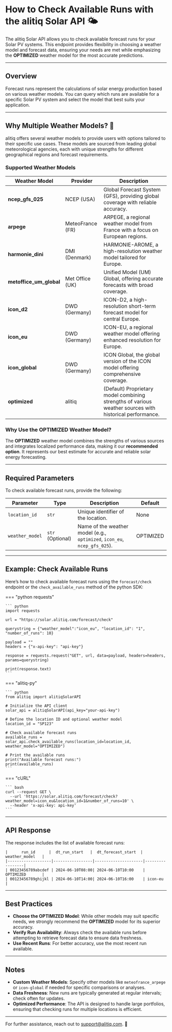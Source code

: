 # How to Check Available Runs with the alitiq Solar API 🌤️  

The alitiq Solar API allows you to check available forecast runs for your Solar PV systems. This endpoint provides flexibility in choosing a weather model and forecast data, ensuring your needs are met while emphasizing the **OPTIMIZED** weather model for the most accurate predictions.  

---

## Overview  

Forecast runs represent the calculations of solar energy production based on various weather models. You can query which runs are available for a specific Solar PV system and select the model that best suits your application.  

---

## Why Multiple Weather Models? 🤔  

alitiq offers several weather models to provide users with options tailored to their specific use cases. These models are sourced from leading global meteorological agencies, each with unique strengths for different geographical regions and forecast requirements.  

### Supported Weather Models  

| **Weather Model**       | **Provider**        | **Description**                                                                                         |  
|-------------------------|---------------------|---------------------------------------------------------------------------------------------------------|  
| **ncep_gfs_025**        | NCEP (USA)         | Global Forecast System (GFS), providing global coverage with reliable accuracy.                         |  
| **arpege**              | MeteoFrance (FR)   | ARPEGE, a regional weather model from France with a focus on European regions.                          |  
| **harmonie_dini**       | DMI (Denmark)      | HARMONIE-AROME, a high-resolution weather model tailored for Europe.                           |  
| **metoffice_um_global** | Met Office (UK)    | Unified Model (UM) Global, offering accurate forecasts with broad coverage.                             |  
| **icon_d2**             | DWD (Germany)      | ICON-D2, a high-resolution short-term forecast model for central Europe.                                |  
| **icon_eu**             | DWD (Germany)      | ICON-EU, a regional weather model offering enhanced resolution for Europe.                              |  
| **icon_global**         | DWD (Germany)      | ICON Global, the global version of the ICON model offering comprehensive coverage.                      |  
| **optimized**           | alitiq             | (Default) Proprietary model combining strengths of various weather sources with historical performance. |  

### Why Use the OPTIMIZED Weather Model?  
The **OPTIMIZED** weather model combines the strengths of various sources and integrates localized performance data, making it our **recommended option**. It represents our best estimate for accurate and reliable solar energy forecasting.  

---

## Required Parameters  

To check available forecast runs, provide the following:  

| **Parameter**   | **Type**           | **Description**                                                           | **Default** |  
|------------------|--------------------|---------------------------------------------------------------------------|-------------|  
| `location_id`    | `str`             | Unique identifier of the location.                                        | None        |  
| `weather_model`  | `str` (Optional)  | Name of the weather model (e.g., `optimized`, `icon_eu`, `ncep_gfs_025`). | OPTIMIZED   |  

---

## Example: Check Available Runs  

Here’s how to check available forecast runs using the `forecast/check` endpoint or the `check_available_runs` method of the python SDK:

=== "python requests"

    ``` python
    import requests
    
    url = "https://solar.alitiq.com/forecast/check"
    
    querystring = {"weather_model":"icon_eu", "location_id": "1", "number_of_runs": 10}
    
    payload = ""
    headers = {"x-api-key": "api-key"}
    
    response = requests.request("GET", url, data=payload, headers=headers, params=querystring)
    
    print(response.text)
    ```

=== "alitiq-py"

    ``` python
    from alitiq import alitiqSolarAPI
    
    # Initialize the API client
    solar_api = alitiqSolarAPI(api_key="your-api-key")
    
    # Define the location ID and optional weather model
    location_id = "SP123"
    
    # Check available forecast runs
    available_runs = solar_api.check_available_runs(location_id=location_id, weather_model="OPTIMIZED")
    
    # Print the available runs
    print("Available forecast runs:")
    print(available_runs)
    ```

=== "cURL"

    ``` bash
    curl --request GET \
      --url 'https://solar.alitiq.com/forecast/check?weather_model=icon_eu&location_id=1&number_of_runs=10' \
      --header 'x-api-key: api-key'
    ``` 



---

## API Response  

The response includes the list of available forecast runs:  

```plaintext
|      run_id      |  dt_run_start   |  dt_forecast_start  | weather_model   |  
|-------------------|-----------------|---------------------|-----------------|  
| 00123456789abcdef | 2024-06-10T08:00| 2024-06-10T10:00    | OPTIMIZED       |  
| 00123456789ghijkl | 2024-06-10T14:00| 2024-06-10T16:00    | icon-eu         |  
```  

---

## Best Practices  

- **Choose the OPTIMIZED Model**: While other models may suit specific needs, we strongly recommend the **OPTIMIZED** model for its superior accuracy.  
- **Verify Run Availability**: Always check the available runs before attempting to retrieve forecast data to ensure data freshness.  
- **Use Recent Runs**: For better accuracy, use the most recent run available.  

---

## Notes  

- **Custom Weather Models**: Specify other models like `meteofrance_arpege` or `icon-global` if needed for specific comparisons or analyses.  
- **Data Freshness**: New runs are typically generated at regular intervals; check often for updates.  
- **Optimized Performance**: The API is designed to handle large portfolios, ensuring that checking runs for multiple locations is efficient.  

---

For further assistance, reach out to [support@alitiq.com](mailto:support@alitiq.com). 🌟  
